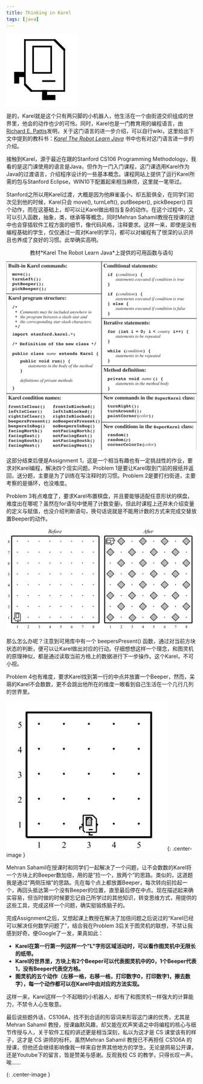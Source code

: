 ```yaml
---
title: Thinking in Karel
tags: [java]
---
```


![Karel](/images/thinking-in-karel/karel.jpg)

是的，Karel就是这个只有两只脚的小机器人，他生活在一个由街道交织组成的世界里，他会的动作也少的可怜。同时，Karel也是一门教育用的编程语言，由[Richard E. Pattis](https://en.wikipedia.org/wiki/Richard_E._Pattis)发明，关于这门语言的进一步介绍，可以自行wiki，这里给出下文中提到的教科书：*[Karel The Robot Learn Java](https://web.stanford.edu/class/cs106a/resources/karel-the-robot-learns-java.pdf)* 书中也有对这门语言进一步的介绍。

接触到Karel，源于最近在跟的Stanford CS106 Programming Methodology，我看的是这门课使用的语言是Java，但作为一门入门课程，这门课选用Karel作为Java的过渡语言，介绍程序设计的一些基本概念。课程网站上提供了运行Karel所需的包与Stanford Eclipse，WIN10下配置起来相当麻烦，这里就一笔带过。

<!--more-->

Stanford之所以用Karel过渡，大概是因为他麻雀虽小，却五脏俱全，在同学们初次见到他的时候，Karel只会 move(), turnLeft(), putBeeper(), pickBeeper() 四个动作，而在这基础上，却可以让Karel做出相当复杂的动作。在这个过程中，又可以引入函数，抽象，类，继承等等概念，同时Mehran Sahamil教授在授课的途中也会穿插软件工程方面的细节，像代码风格，注释要求。这样一来，即使是没有编程基础的学生，仅仅通过一周对Karel的学习，都可以对编程有了很深的认识并且也养成了良好的习惯。此举确实高明。

<center>教材*Karel The Robot Learn Java*上提供的可用函数与语句</center>

![KarelCommand](/images/thinking-in-karel/KarelCommand.jpg)

这部分结束后便是Assignment 1，这是一个相当有趣也有一定挑战性的作业，要求对Karel编程，解决四个现实问题。Problem 1是要让Karel取到门前的报纸并返回，送分题，主要是为了训练在写注释时的习惯。Problem 2是要打扫街道，主要考察的是循环，也没难度。

Problem 3有点难度了，要求Karel布置棋盘，并且要能够适配任意形状的棋盘，难度出在哪呢？虽然在for语句中使用了计数变量i，但此时课程上还并未介绍变量的定义与赋值，也没介绍判断语句，换句话说就是不能用计数的方式来完成交替放置Beeper的动作。

![Problem3](/images/thinking-in-karel/KarelProblem3.jpg)

那么怎么办呢？注意到可用库中有一个 beepersPresent() 函数，通过对当前方块状态的判断，便可以让Karel做出对应的行动。仔细想想这样一个理念，和图灵机的原理神似，都是通过读取当前方格上的数据进行下一步操作。这个Karel，不可小视。

Problem 4也有难度，要求Karel找到第一行的中点并放置一个Beeper，然而，呆萌的Karel不会数数，更不会跳出他所在的维度一眼看到自己生活在一个几行几列的世界里。

![Problem4](/images/thinking-in-karel/KarelProblem4.jpg){: .center-image }

Mehran Sahamil在授课时和同学们一起解决了一个问题，让不会数数的Karel将一个方块上的Beeper数加倍，用的是“捡一个，放两个”的思路。类似的，这道题我是通过“两侧压缩”的思路。先在每个点上都放置Beeper，每次转向前捡起一个，再回头抵达第一个没有Beeper的位置，直至最后停在中点。现在描述起来确实容易，但当时做的时候要忘记自己所学过的其他知识，转变思维方式，用提供的这些工具，完成这样一个问题，确实挺锻炼脑子的。

完成Assignment之后，又想起课上教授在解决了加倍问题之后说过的“Karel已经可以解决任何数学问题了”，结合我在Problem 3后关于图灵机的联想，不禁让我感到好奇。便Google了一发，果真如此：

- **Karel在第一行第一列这样一个"L"字形区域活动时，可以看作图灵机中无限长的纸带。**
- **Karel的世界里，方块上有2个Beeper可以代表图灵机中的0，1个Beeper代表1，没有Beeper代表空方格。**
- **图灵机的五个动作（左移一格，右移一格，打印数字0，打印数字1，擦去数字），每一个动作都可以在Karel中由对应的方法实现。**


这样一来，Karel这样一个不起眼的小机器人，却有了和图灵机一样强大的计算能力，不禁令人心生敬意。

最后说些题外话，CS106A，找不到合适的形容词来形容这门课的优秀，尤其是Mehran Sahamil 教授，授课幽默风趣，却又能在欢声笑语之中将编程的核心与细节传授与人，关于软件工程的讲述更是相当深刻，私以为这才是 CS 课堂该有的样子，这才是 CS 讲师的标杆。虽然Mehran Sahamil 教授已不再担任 CS106A 的授课，但他还会继续影响像我一样来自世界其他地方的学生。无论是网易公开课，还是Youtube下的留言，皆是赞美与感谢。反观我校 CS 的教学，只得长叹一声，唉......

{: .center-image }